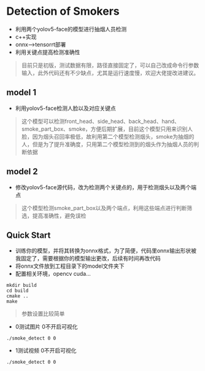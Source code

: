 # Detection of Smokers
- 利用两个yolov5-face的模型进行抽烟人员检测
- c++实现
- onnx-->tensorrt部署
- 利用关键点提高检测准确性
> 目前只是初版，测试数据有限，路径直接固定了，可以自己改成命令行参数输入，此外代码还有不少缺点，尤其是运行速度慢，欢迎大佬提改进建议。


##  model 1
- 利用yolov5-face检测人脸以及对应关键点
> 这个模型可以检测front_head、side_head、back_head、hand、smoke_part_box、smoke，方便后期扩展，目前这个模型只用来识别人脸，因为烟头召回率极低，故利用第二个模型检测烟头，smoke为抽烟的人，但是为了提升准确度，只用第二个模型检测到的烟头作为抽烟人员的判断依据

##  model 2
- 修改yolov5-face源代码，改为检测两个关键点的，用于检测烟头以及两个端点
> 这个模型检测smoke_part_box以及两个端点，利用这些端点进行判断筛选，提高准确性，避免误检


##  Quick Start
- 训练你的模型，并将其转换为onnx格式，为了简便，代码里onnx输出形状被我固定了，需要根据你的模型输出更改，后续有时间再改代码
- 将onnx文件放到工程目录下的model文件夹下
- 配置相关环境，opencv cuda…

```shell
mkdir build 
cd build
cmake ..
make 
```

> 参数设置比较简单
- 0测试图片 0不开启可视化 
```shell
./smoke_detect 0 0
```

- 1测试视频 0不开启可视化
```shell
./smoke_detect 0 0
```
